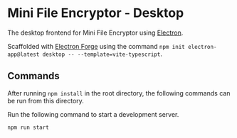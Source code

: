# Mini File Encryptor - Desktop

The desktop frontend for Mini File Encryptor using [Electron](https://www.electronjs.org/).

Scaffolded with [Electron Forge](https://www.electronforge.io/) using the command `npm init electron-app@latest desktop -- --template=vite-typescript`.

## Commands

After running `npm install` in the root directory, the following commands can be run from this directory.

Run the following command to start a development server.

```bash
npm run start
```

